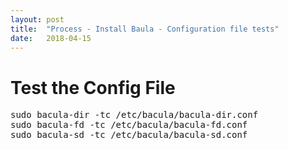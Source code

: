 ```yaml
---
layout: post
title:  "Process - Install Baula - Configuration file tests"
date:   2018-04-15
---
```


<h1 id="bkmrk-test-the-config-file" class="sectionedit10">Test the Config File</h1>
<pre class="code" id="bkmrk-sudo-bacula-dir--tc-">sudo bacula-dir -tc /etc/bacula/bacula-dir.conf
sudo bacula-fd -tc /etc/bacula/bacula-fd.conf
sudo bacula-sd -tc /etc/bacula/bacula-sd.conf</pre>
<div id="bkmrk-%C2%A0-9" class="secedit editbutton_section editbutton_10"> </div>
<p id="bkmrk-%C2%A0-7"> </p>
